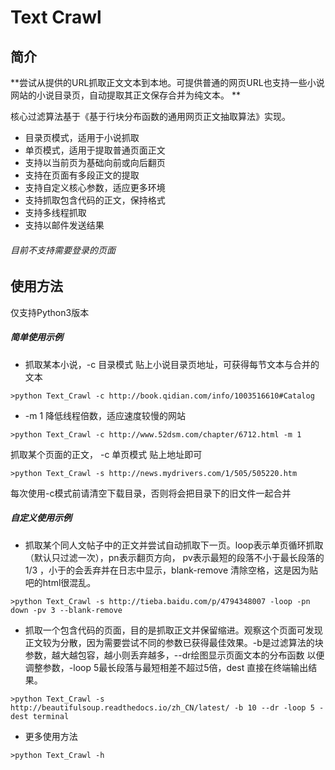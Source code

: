 # Text Crawl
## 简介
**尝试从提供的URL抓取正文文本到本地。可提供普通的网页URL也支持一些小说网站的小说目录页，自动提取其正文保存合并为纯文本。
**

核心过滤算法基于《基于行块分布函数的通用网页正文抽取算法》实现。
* 目录页模式，适用于小说抓取
* 单页模式，适用于提取普通页面正文
* 支持以当前页为基础向前或向后翻页
* 支持在页面有多段正文的提取
* 支持自定义核心参数，适应更多环境
* 支持抓取包含代码的正文，保持格式
* 支持多线程抓取
* 支持以邮件发送结果
###### 目前不支持需要登录的页面


## 使用方法
仅支持Python3版本

##### 简单使用示例

* 抓取某本小说，-c 目录模式 贴上小说目录页地址，可获得每节文本与合并的文本
```
>python Text_Crawl -c http://book.qidian.com/info/1003516610#Catalog
```
* -m 1 降低线程倍数，适应速度较慢的网站
```
>python Text_Crawl -c http://www.52dsm.com/chapter/6712.html -m 1
```
抓取某个页面的正文， -c 单页模式 贴上地址即可
```
>python Text_Crawl -s http://news.mydrivers.com/1/505/505220.htm
```
每次使用-c模式前请清空下载目录，否则将会把目录下的旧文件一起合并

##### 自定义使用示例
* 抓取某个同人文帖子中的正文并尝试自动抓取下一页。loop表示单页循环抓取（默认只过滤一次），pn表示翻页方向， pv表示最短的段落不小于最长段落的1/3 ，小于的会丢弃并在日志中显示，blank-remove 清除空格，这是因为贴吧的html很混乱。
```
>python Text_Crawl -s http://tieba.baidu.com/p/4794348007 -loop -pn down -pv 3 --blank-remove
```
* 抓取一个包含代码的页面，目的是抓取正文并保留缩进。观察这个页面可发现正文较为分散，因为需要尝试不同的参数已获得最佳效果。-b是过滤算法的块参数，越大越包容，越小则丢弃越多，--dr绘图显示页面文本的分布函数 以便调整参数，-loop 5最长段落与最短相差不超过5倍，dest 直接在终端输出结果。
```
>python Text_Crawl -s http://beautifulsoup.readthedocs.io/zh_CN/latest/ -b 10 --dr -loop 5 -dest terminal
```

* 更多使用方法
```
>python Text_Crawl -h
```